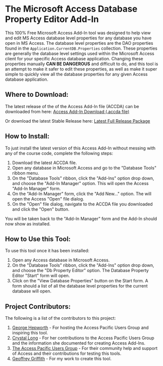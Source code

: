 # The Microsoft Access Database Property Editor Add-In
This 100% Free Microsoft Access Add-In tool was designed to help view and edit MS Access database level properties for any database you have open in MS Access.  The database level properties are the DAO properties found in the `Application.CurrentDB.Properties` collection.  These properties are generally the database level settings used within the Microsoft Access client for your specific Access database application.  Changing these properties manually **CAN BE DANGEROUS** and difficult to do, and this tool is an attempt to make it safer to edit these properties, as well as make it super simple to quickly view all the database properties for any given Access database application.


## Where to Download:
The latest release of the of the Access Add-In file (ACCDA) can be downloaded from here: [Access Add-In Download (.accda file)](https://github.com/Access-Abraxas/Access-Database-Property-Editor-Addin/raw/refs/heads/main/ACCDA/DbPropsAddin.accda)

Or download the latest Stable Release here: [Latest Full Release Package](https://github.com/Access-Abraxas/Access-Database-Property-Editor-Addin/releases)


## How to Install:
To just install the latest version of this Access Add-In without messing with any of the course code, complete the following steps:

1. Download the latest ACCDA file.
2. Open any database in Microsoft Access and go to the "Database Tools" ribbon menu. 
3. On the "Database Tools" ribbon, click the "Add-Ins" option drop down, and choose the "Add-In Manager" option.  This will open the Access "Add-In Manager" form.
4. On the "Add-In Manager" form, click the "Add New..." option.  The will open the Access "Open" file dialog. 
5. On the "Open" file dialog, navigate to the ACCDA file you downloaded and click the "Open" button.  

You will be taken back to the "Add-In Manager" form and the Add-In should now show as installed.


## How to Use this Tool:

To use this tool once it has been installed:

1. Open any Access database in Microsoft Access.
2. On the "Database Tools" ribbon, click the "Add-Ins" option drop down, and choose the "Db Property Editor" option.  The Database Property Editor "Start" form will open.
3. Click on the "View Database Properties" button on the Start form.  A form should a list of all the database level properties for the current database will open.


## Project Contributors:
The following is a list of the contributors to this project:

1. [George Hepworth](https://www.gpcdata.com) - For hosting the Access Pacific Users Group and inspiring this tool.
2. [Crystal Long](https://www.msaccessgurus.com/) - For her contributions to the Access Pacific Users Group and the information she documented for creating Access Add-Ins.
3. [The Access Pacific Users Group](https://accessusergroups.org/pacific/) - For their community help and support of Access and their contributions for testing this tools.
4. [Geoffrey Griffith](https://geoffreygriffith.com) - For my work to create this tool.







